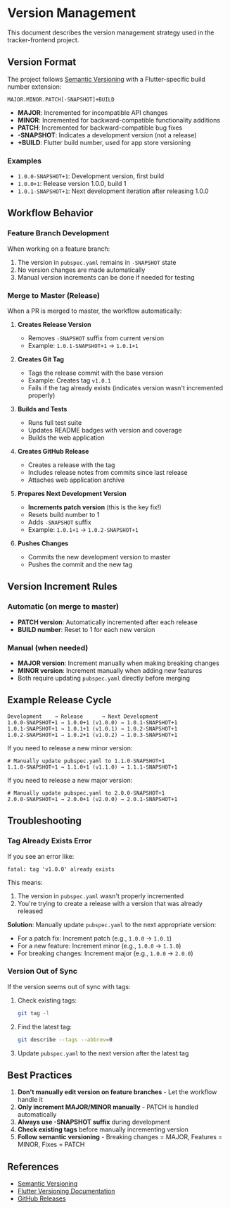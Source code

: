# Version Management

This document describes the version management strategy used in the tracker-frontend project.

## Version Format

The project follows [Semantic Versioning](https://semver.org/) with a Flutter-specific build number extension:

```
MAJOR.MINOR.PATCH[-SNAPSHOT]+BUILD
```

- **MAJOR**: Incremented for incompatible API changes
- **MINOR**: Incremented for backward-compatible functionality additions
- **PATCH**: Incremented for backward-compatible bug fixes
- **-SNAPSHOT**: Indicates a development version (not a release)
- **+BUILD**: Flutter build number, used for app store versioning

### Examples

- `1.0.0-SNAPSHOT+1`: Development version, first build
- `1.0.0+1`: Release version 1.0.0, build 1
- `1.0.1-SNAPSHOT+1`: Next development iteration after releasing 1.0.0

## Workflow Behavior

### Feature Branch Development

When working on a feature branch:
1. The version in `pubspec.yaml` remains in `-SNAPSHOT` state
2. No version changes are made automatically
3. Manual version increments can be done if needed for testing

### Merge to Master (Release)

When a PR is merged to master, the workflow automatically:

1. **Creates Release Version**
   - Removes `-SNAPSHOT` suffix from current version
   - Example: `1.0.1-SNAPSHOT+1` → `1.0.1+1`

2. **Creates Git Tag**
   - Tags the release commit with the base version
   - Example: Creates tag `v1.0.1`
   - Fails if the tag already exists (indicates version wasn't incremented properly)

3. **Builds and Tests**
   - Runs full test suite
   - Updates README badges with version and coverage
   - Builds the web application

4. **Creates GitHub Release**
   - Creates a release with the tag
   - Includes release notes from commits since last release
   - Attaches web application archive

5. **Prepares Next Development Version**
   - **Increments patch version** (this is the key fix!)
   - Resets build number to 1
   - Adds `-SNAPSHOT` suffix
   - Example: `1.0.1+1` → `1.0.2-SNAPSHOT+1`

6. **Pushes Changes**
   - Commits the new development version to master
   - Pushes the commit and the new tag

## Version Increment Rules

### Automatic (on merge to master)
- **PATCH version**: Automatically incremented after each release
- **BUILD number**: Reset to 1 for each new version

### Manual (when needed)
- **MAJOR version**: Increment manually when making breaking changes
- **MINOR version**: Increment manually when adding new features
- Both require updating `pubspec.yaml` directly before merging

## Example Release Cycle

```
Development    → Release      → Next Development
1.0.0-SNAPSHOT+1 → 1.0.0+1 (v1.0.0) → 1.0.1-SNAPSHOT+1
1.0.1-SNAPSHOT+1 → 1.0.1+1 (v1.0.1) → 1.0.2-SNAPSHOT+1
1.0.2-SNAPSHOT+1 → 1.0.2+1 (v1.0.2) → 1.0.3-SNAPSHOT+1
```

If you need to release a new minor version:
```
# Manually update pubspec.yaml to 1.1.0-SNAPSHOT+1
1.1.0-SNAPSHOT+1 → 1.1.0+1 (v1.1.0) → 1.1.1-SNAPSHOT+1
```

If you need to release a new major version:
```
# Manually update pubspec.yaml to 2.0.0-SNAPSHOT+1
2.0.0-SNAPSHOT+1 → 2.0.0+1 (v2.0.0) → 2.0.1-SNAPSHOT+1
```

## Troubleshooting

### Tag Already Exists Error

If you see an error like:
```
fatal: tag 'v1.0.0' already exists
```

This means:
1. The version in `pubspec.yaml` wasn't properly incremented
2. You're trying to create a release with a version that was already released

**Solution**: Manually update `pubspec.yaml` to the next appropriate version:
- For a patch fix: Increment patch (e.g., `1.0.0` → `1.0.1`)
- For a new feature: Increment minor (e.g., `1.0.0` → `1.1.0`)
- For breaking changes: Increment major (e.g., `1.0.0` → `2.0.0`)

### Version Out of Sync

If the version seems out of sync with tags:

1. Check existing tags:
   ```bash
   git tag -l
   ```

2. Find the latest tag:
   ```bash
   git describe --tags --abbrev=0
   ```

3. Update `pubspec.yaml` to the next version after the latest tag

## Best Practices

1. **Don't manually edit version on feature branches** - Let the workflow handle it
2. **Only increment MAJOR/MINOR manually** - PATCH is handled automatically
3. **Always use -SNAPSHOT suffix** during development
4. **Check existing tags** before manually incrementing version
5. **Follow semantic versioning** - Breaking changes = MAJOR, Features = MINOR, Fixes = PATCH

## References

- [Semantic Versioning](https://semver.org/)
- [Flutter Versioning Documentation](https://docs.flutter.dev/deployment/android#versioning-the-app)
- [GitHub Releases](https://docs.github.com/en/repositories/releasing-projects-on-github)
